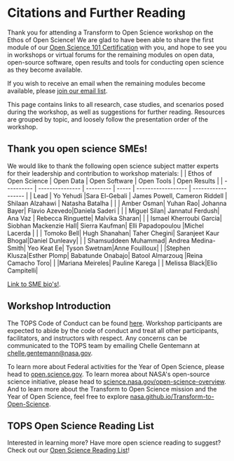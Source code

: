 # Citations and Further Reading

Thank you for attending a Transform to Open Science workshop on the Ethos of Open Science! We are glad to have been able to share the first module of our [Open Science 101 Certification](https://github.com/nasa/Transform-to-Open-Science/tree/main/docs/Area2_Capacity_Sharing/Open-Science-101) with you, and hope to see you in workshops or virtual forums for the remaining modules on open data, open-source software, open results and tools for conducting open science as they become available. 

If you wish to receive an email when the remaining modules become available, please [join our email list](https://docs.google.com/forms/d/e/1FAIpQLSeb_6PdbaPYFcVwXWgMJ053Q_pF2rW2YOu51Qmrh5nWaRYc7Q/viewform).

This page contains links to all research, case studies, and scenarios posed during the workshop, as well as suggestions for further reading. Resources are grouped by topic, and loosely follow the presentation order of the workshop. 

## Thank you open science SMEs!
We would like to thank the following open science subject matter experts for their leadership and contribution to workshop materials:
|            | Ethos of Open Science | Open Data | Open Software | Open Tools | Open Results |
| ---------- | --------------- | --------- | ----- | ------------------ | ------------------ |
| Lead       | Yo Yehudi       |Sara El-Gebali | James Powell, Cameron Riddell | Shilaan Alzahawi | Natasha Batalha |
|  | Amber Osman| Yuhan Rao| Johanna Bayer| Flavio Azevedo|Daniela Saderi |
|  | Miguel Silan| Jannatul Ferdush| Ana Vaz | Rebecca Ringuette| Malvika Sharan|
|  | Ismael Kherroubi Garcia| Siobhan Mackenzie Hall| Sierra Kaufman| Elli Papadopoulou |Michel Lacerda |
|  | Tomoko Bell| Hugh Shanahan| Taher Chegini| Saranjeet Kaur Bhogal|Daniel Dunleavy|
|  | Shamsuddeen Muhammad| Andrea Medina-Smith| Yeo Keat Ee| Tyson Swetnam|Anne Fouilloux|
|  |Stephen Klusza|Esther Plomp| Babatunde Onabajo| Batool Almarzouq |Reina Camacho Toro|
|  |Mariana Meireles| Pauline Karega |      | Melissa Black|Elio Campitelli|

[Link to SME bio's!](https://github.com/nasa/Transform-to-Open-Science/blob/main/docs/Area2_Capacity_Sharing/Open-Science-101/curriculum_leads.md#2022-tops-curricula-module-leads).

## Workshop Introduction

The TOPS Code of Conduct can be found [here](/About/CODE_OF_CONDUCT.md). Workshop participants are expected to abide by the code of conduct and treat all other participants, facilitators, and instructors with respect. Any concerns can be communicated to the TOPS team by emailing Chelle Gentemann at chelle.gentemann@nasa.gov.

To learn more about Federal activities for the Year of Open Science, please head to [open.science.gov](https://open.science.gov/). To learn morea about NASA's open-source science initiative, please head to [science.nasa.gov/open-science-overview](https://science.nasa.gov/open-science-overview). And to learn more about the Transform to Open Science mission and the Year of Open Science, feel free to explore [nasa.github.io/Transform-to-Open-Science](https://nasa.github.io/Transform-to-Open-Science/).





## TOPS Open Science Reading List

Interested in learning more? Have more open science reading to suggest? Check out our [Open Science Reading List](/Open_Science_Cookbook/reading_list.md)! 
